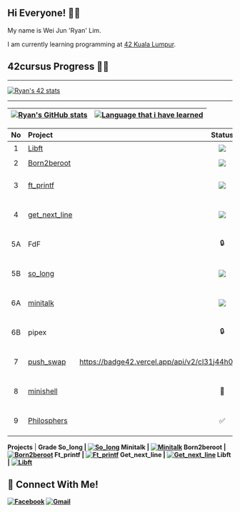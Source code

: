 ## Hi Everyone! 👋🏻

My name is Wei Jun 'Ryan' Lim.

I am currently learning programming at  [42 Kuala Lumpur](https://42kl.edu.my).

## 42cursus Progress 💪🏻

---

[![Ryan's 42 stats](https://badge42.vercel.app/api/v2/cl31j44h0007809mep6of7oak/stats?cursusId=21&coalitionId=180)](https://profile.intra.42.fr/users/welim)

---

| [![Ryan's GitHub stats](https://github-readme-stats.vercel.app/api?username=Ry4nnnn&count_private=true&show_icons=true&hide=issues&hide_border=true&theme=vue-dark)](https://github.com/Ry4nnnn?tab=repositories) | [![Language that i have learned](https://github-readme-stats.vercel.app/api/top-langs/?username=Ry4nnnn&layout=compact&hide_border=true&theme=vue-dark)](https://github.com/Ry4nnnn?tab=repositories) |
|:-:|:-:|

| No  | Project                                     | Status |   | No  | Project                                   | Status |   | No  | Project                        | Status |
| :-: | :------------------------------------------ | :----: | - | :-: | :---------------------------------------- | :----: | - | :-: | :----------------------------- | :----: |
| 1   | [Libft](../../../42_libft)                  | ![](https://badge42.vercel.app/api/v2/cl31j44h0007809mep6of7oak/project/2609986)     |   | 10A | cub3d                                      | 🔒     |   | 20  | NetPractice                    | 🔒      |
| 2   | [Born2beroot](../../../42_born2beroot)      | ![](https://badge42.vercel.app/api/v2/cl31j44h0007809mep6of7oak/project/2609986)     |   | 10B | miniRT                                     | 🔒     |   | 21  | ft_containers                  | 🔒      |
| 3   | [ft_printf](../../../42_ft_printf)          | ![](https://badge42.vercel.app/api/v2/cl31j44h0007809mep6of7oak/project/2609986)     |   | 11  | [CPP Module 00](../../../42_cpp_module_00) | 📝     |   | 22A | ft_irc                         | 🔒      |
| 4   | [get_next_line](../../../42_get_next_line)  | ![](https://badge42.vercel.app/api/v2/cl31j44h0007809mep6of7oak/project/2609986)     |   | 12  | [CPP Module 01](../../../42_cpp_module_01) | 📝     |   | 22B | webserv                        | 🔒      |
| 5A  | FdF                                         | 🔒     |   | 13  | [CPP Module 02](../../../42_cpp_module_02) | 📝     |   | 23  | Inception                      | 🔒      |
| 5B  | [so_long](../../../42_so_long)              | ![](https://badge42.vercel.app/api/v2/cl31j44h0007809mep6of7oak/project/2609986)     |   | 14  | [CPP Module 03](../../../42_cpp_module_03) | 📝     |   | 24  | ft_transcendence               | 🔒      |
| 6A  | [minitalk](../../../42_minitalk)            | ![](https://badge42.vercel.app/api/v2/cl31j44h0007809mep6of7oak/project/2609986)     |   | 15  | CPP Module 04                              | 🔒     |   |     |                                |         |
| 6B  | pipex                                       | 🔒     |   | 16  | CPP Module 05                              | 🔒     |   |     |                                |         |
| 7   | [push_swap](../../../42_push_swap)          | https://badge42.vercel.app/api/v2/cl31j44h0007809mep6of7oak/project/2655796     |   | 17  | CPP Module 06                              | 🔒     |   |     |                                |         |
| 8   | [minishell](../../../../bunyod16/minishell) | 📝     |   | 18  | CPP Module 07                              | 🔒     |   |     |                                |         |
| 9   | [Philosphers](../../../42_philosophers)     | ✅     |   | 19  | CPP Module 08                              | 🔒     |   | 25  | [netwhat](../../../42_netwhat) | ✅      |

<b>Projects</b> | <b>Grade<b>
<b>So_long</b> | [![So_long](https://badge42.vercel.app/api/v2/cl31j44h0007809mep6of7oak/project/2609986)](https://github.com/Ry4nnnn/so_long)
<b>Minitalk</b> | [![Minitalk](https://badge42.vercel.app/api/v2/cl31j44h0007809mep6of7oak/project/2609986)](https://github.com/Ry4nnnn/minitalk)
<b>Born2beroot</b> | [![Born2beroot](https://badge42.vercel.app/api/v2/cl31j44h0007809mep6of7oak/project/2588918)](https://github.com/Ry4nnnn/born2beroot)
<b>Ft_printf</b> | [![Ft_printf](https://badge42.vercel.app/api/v2/cl31j44h0007809mep6of7oak/project/2569549)](https://github.com/Ry4nnnn/ft_printf)
<b>Get_next_line</b> | [![Get_next_line](https://badge42.vercel.app/api/v2/cl31j44h0007809mep6of7oak/project/2565142)](https://github.com/Ry4nnnn/get_next_line)
<b>Libft</b> | [![Libft](https://badge42.vercel.app/api/v2/cl31j44h0007809mep6of7oak/project/2550472)](https://github.com/Ry4nnnn/libft)

## 📱 Connect With Me!
[![Facebook](https://img.shields.io/badge/-Facebook-3b5998?style=flat-square&logo=facebook&logoColor=white)](https://www.facebook.com/ryan.lim.42)
[![Gmail](https://img.shields.io/badge/-Gmail-d95040?style=flat-square&logo=gmail&logoColor=white)](mailto:weijunlimmm@gmail.com)